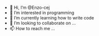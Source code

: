 - 👋 Hi, I’m @Enzo-cej
- 👀 I’m interested in programming
- 🌱 I’m currently learning how to write code
- 💞️ I’m looking to collaborate on ...
- 📫 How to reach me ...

<!---
Enzo-cej/Enzo-cej is a ✨ special ✨ repository because its `README.md` (this file) appears on your GitHub profile.
You can click the Preview link to take a look at your changes.
--->
